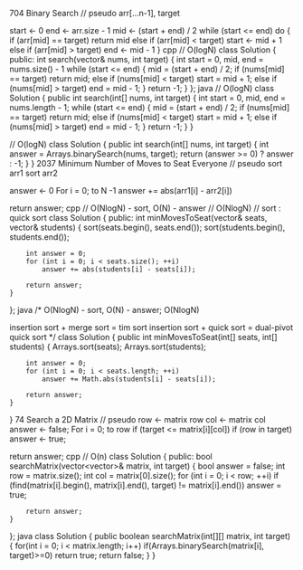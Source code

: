 704 Binary Search
  // pseudo
  arr[...n-1], target
  
  start <- 0
  end <- arr.size - 1
  mid <- (start + end) / 2
  while (start <= end) do {
    if (arr[mid] == target)     return mid
    else if (arr[mid] < target) start <- mid + 1
    else if (arr[mid] > target) end <- mid - 1
  }
cpp
// O(logN)
class Solution {
public:
    int search(vector<int>& nums, int target) {
        int start = 0, mid, end = nums.size() - 1
        while (start <= end) {
            mid = (start + end) / 2;
            if (nums[mid] == target)
                return mid;
            else if (nums[mid] < target)
                start = mid + 1;
            else if (nums[mid] > target)
                end = mid - 1;
        }
        return -1;
    }
};
java
// O(logN)
class Solution {
    public int search(int[] nums, int target) {
        int start = 0, mid, end = nums.length - 1;
        while (start <= end) {
            mid = (start + end) / 2;
            if (nums[mid] == target)
                return mid;
            else if (nums[mid] < target)
                start = mid + 1;
            else if (nums[mid] > target)
                end = mid - 1;
        }
        return -1;
    }
}

// O(logN)
class Solution {
    public int search(int[] nums, int target) {
        int answer = Arrays.binarySearch(nums, target);
       return (answer >= 0) ? answer : -1;
    }
}
2037 Minimum Number of Moves to Seat Everyone
  // pseudo
  sort arr1
  sort arr2
  
  answer <- 0
  For i = 0; to N -1
    answer += abs(arr1[i] - arr2[i])
  
  return answer;
cpp
// O(NlogN) - sort,  O(N) - answer
// O(NlogN)
// sort : quick sort
class Solution {
public:
    int minMovesToSeat(vector<int>& seats, vector<int>& students) {
        sort(seats.begin(), seats.end());
        sort(students.begin(), students.end());
        
        int answer = 0;
        for (int i = 0; i < seats.size(); ++i)
            answer += abs(students[i] - seats[i]);
            
        return answer;
    }
};
java
/*
  O(NlogN) - sort, O(N) - answer;
  O(NlogN)
  
  insertion sort + merge sort = tim sort
  insertion sort + quick sort = dual-pivot quick sort
*/
class Solution {
    public int minMovesToSeat(int[] seats, int[] students) {
        Arrays.sort(seats);
        Arrays.sort(students);
        
        int answer = 0;
        for (int i = 0; i < seats.length; ++i)
            answer += Math.abs(students[i] - seats[i]);
    
        return answer;
    }
}
74 Search a 2D Matrix
  // pseudo
  row <- matrix row
  col <- matrix col
  answer <- false;
  For i = 0; to row
    if (target <= matrix[i][col])
      if (row in target)
        answer <- true;
        
  return answer;
cpp
// O(n)
class Solution {
public:
    bool searchMatrix(vector<vector<int>>& matrix, int target) {
        bool answer = false;
        int row = matrix.size();
        int col = matrix[0].size();
        for (int i = 0; i < row; ++i)
          if (find(matrix[i].begin(), matrix[i].end(), target) != matrix[i].end())
              answer = true;
        
        return answer;
    }
};
java
class Solution {
    public boolean searchMatrix(int[][] matrix, int target) {
        for(int i = 0; i < matrix.length; i++)
            if(Arrays.binarySearch(matrix[i], target)>=0)
                    return true;
        return false;
    }
}

